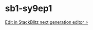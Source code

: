 # sb1-sy9ep1

[Edit in StackBlitz next generation editor ⚡️](https://stackblitz.com/~/github.com/yaseenlenceria/sb1-sy9ep1)